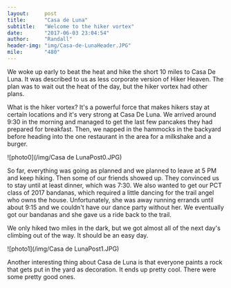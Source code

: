 ```yaml
---
layout:     post
title:      "Casa de Luna"
subtitle:   "Welcome to the hiker vortex"
date:       "2017-06-03 23:04:54"
author:     "Randall"
header-img: "img/Casa-de-LunaHeader.JPG"
mile:       "480"
---
```

We woke up early to beat the heat and hike the short 10 miles to Casa De Luna. It was described to us as less corporate version of Hiker Heaven. The plan was to wait out the heat of the day, but the hiker vortex had other plans. 

What is the hiker vortex? It's a powerful force that makes hikers stay at certain locations and it's very strong at Casa De Luna. We arrived around 9:30 in the morning and managed to get the last few pancakes they had prepared for breakfast. Then, we napped in the hammocks in the backyard before heading into the one restaurant in the area for a milkshake and a burger.

![photo0](/img/Casa de LunaPost0.JPG)

So far, everything was going as planned and we planned to leave at 5 PM and keep hiking. Then some of our friends showed up. They convinced us to stay until at least dinner, which was 7:30. We also wanted to get our PCT class of 2017 bandanas, which required a little dancing for the trail angel who owns the house. Unfortunately, she was away running errands until about 9:15 and we couldn't have our dance party without her. We eventually got our bandanas and she gave us a ride back to the trail.

We only hiked two miles in the dark, but we got almost all of the next day's climbing out of the way. It should be an easy day.

![photo1](/img/Casa de LunaPost1.JPG)

Another interesting thing about Casa de Luna is that everyone paints a rock that gets put in the yard as decoration. It ends up pretty cool. There were some pretty good ones.
